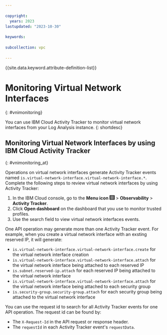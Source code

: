 ```yaml
---

copyright:
  years: 2023
lastupdated: "2023-10-30"

keywords:

subcollection: vpc

---
```


{{site.data.keyword.attribute-definition-list}}

# Monitoring Virtual Network Interfaces
{: #vnimonitoring}

You can use IBM Cloud Activity Tracker to monitor virtual network interfaces from your Log Analysis instance.
{: shortdesc}


## Monitoring Virtual Network Interfaces by using IBM Cloud Activity Tracker
{: #vnimonitoring_at}

Operations on virtual network interfaces generate Activity Tracker events named `is.virtual-network-interface.virtual-network-interface.*`. Complete the following steps to review virtual network interfaces by using Activity Tracker:

1. In the IBM Cloud console, go to the **Menu icon** ![Navigation Menu](/images/menu_icon.png) > **Observability** > **Activity Tracker**.
2. Click **Open dashboard** on the dashboard that you use to monitor trusted profiles.
3. Use the search field to view virtual network interfaces events.

One API operation may generate more than one Activity Tracker event. For example, when you create a virtual network interface with an exsting reserved IP, it will generate:
- `is.virtual-network-interface.virtual-network-interface.create` for the virtual network interface creation
- `is.virtual-network-interface.virtual-network-interface.attach` for the virtual network interface being attached to each reserved IP
- `is.subnet.reserved-ip.attach` for each reserved IP being attached to the virtual network interface
- `is.virtual-network-interface.virtual-network-interface.attach` for the virtual network interface being attached to each security group
- `is.security-group.security-group.attach` for each security group being attached to the virtual network interface

You can use the request id to search for all Activity Tracker events for one API operation. The request id can be found by:
- The `X-Request-Id` in the API request or response header.
- The `requestId` in each Activity Tracker event's `requestData`.
